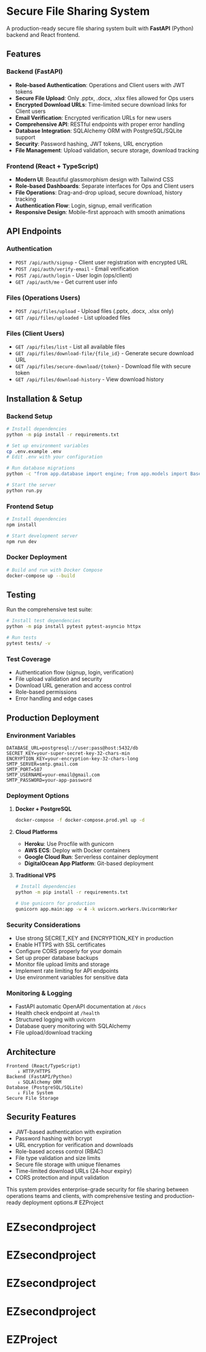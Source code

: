 # Secure File Sharing System

A production-ready secure file sharing system built with **FastAPI** (Python) backend and React frontend.

## Features

### Backend (FastAPI)
- **Role-based Authentication**: Operations and Client users with JWT tokens
- **Secure File Upload**: Only .pptx, .docx, .xlsx files allowed for Ops users
- **Encrypted Download URLs**: Time-limited secure download links for Client users
- **Email Verification**: Encrypted verification URLs for new users
- **Comprehensive API**: RESTful endpoints with proper error handling
- **Database Integration**: SQLAlchemy ORM with PostgreSQL/SQLite support
- **Security**: Password hashing, JWT tokens, URL encryption
- **File Management**: Upload validation, secure storage, download tracking

### Frontend (React + TypeScript)
- **Modern UI**: Beautiful glassmorphism design with Tailwind CSS
- **Role-based Dashboards**: Separate interfaces for Ops and Client users
- **File Operations**: Drag-and-drop upload, secure download, history tracking
- **Authentication Flow**: Login, signup, email verification
- **Responsive Design**: Mobile-first approach with smooth animations

## API Endpoints

### Authentication
- `POST /api/auth/signup` - Client user registration with encrypted URL
- `POST /api/auth/verify-email` - Email verification
- `POST /api/auth/login` - User login (ops/client)
- `GET /api/auth/me` - Get current user info

### Files (Operations Users)
- `POST /api/files/upload` - Upload files (.pptx, .docx, .xlsx only)
- `GET /api/files/uploaded` - List uploaded files

### Files (Client Users)
- `GET /api/files/list` - List all available files
- `GET /api/files/download-file/{file_id}` - Generate secure download URL
- `GET /api/files/secure-download/{token}` - Download file with secure token
- `GET /api/files/download-history` - View download history

## Installation & Setup

### Backend Setup
```bash
# Install dependencies
python -m pip install -r requirements.txt

# Set up environment variables
cp .env.example .env
# Edit .env with your configuration

# Run database migrations
python -c "from app.database import engine; from app.models import Base; Base.metadata.create_all(bind=engine)"

# Start the server
python run.py
```

### Frontend Setup
```bash
# Install dependencies
npm install

# Start development server
npm run dev
```

### Docker Deployment
```bash
# Build and run with Docker Compose
docker-compose up --build
```

## Testing

Run the comprehensive test suite:
```bash
# Install test dependencies
python -m pip install pytest pytest-asyncio httpx

# Run tests
pytest tests/ -v
```

### Test Coverage
- Authentication flow (signup, login, verification)
- File upload validation and security
- Download URL generation and access control
- Role-based permissions
- Error handling and edge cases

## Production Deployment

### Environment Variables
```env
DATABASE_URL=postgresql://user:pass@host:5432/db
SECRET_KEY=your-super-secret-key-32-chars-min
ENCRYPTION_KEY=your-encryption-key-32-chars-long
SMTP_SERVER=smtp.gmail.com
SMTP_PORT=587
SMTP_USERNAME=your-email@gmail.com
SMTP_PASSWORD=your-app-password
```

### Deployment Options

1. **Docker + PostgreSQL**
   ```bash
   docker-compose -f docker-compose.prod.yml up -d
   ```

2. **Cloud Platforms**
   - **Heroku**: Use Procfile with gunicorn
   - **AWS ECS**: Deploy with Docker containers
   - **Google Cloud Run**: Serverless container deployment
   - **DigitalOcean App Platform**: Git-based deployment

3. **Traditional VPS**
   ```bash
   # Install dependencies
   python -m pip install -r requirements.txt
   
   # Use gunicorn for production
   gunicorn app.main:app -w 4 -k uvicorn.workers.UvicornWorker
   ```

### Security Considerations
- Use strong SECRET_KEY and ENCRYPTION_KEY in production
- Enable HTTPS with SSL certificates
- Configure CORS properly for your domain
- Set up proper database backups
- Monitor file upload limits and storage
- Implement rate limiting for API endpoints
- Use environment variables for sensitive data

### Monitoring & Logging
- FastAPI automatic OpenAPI documentation at `/docs`
- Health check endpoint at `/health`
- Structured logging with uvicorn
- Database query monitoring with SQLAlchemy
- File upload/download tracking

## Architecture

```
Frontend (React/TypeScript)
    ↓ HTTP/HTTPS
Backend (FastAPI/Python)
    ↓ SQLAlchemy ORM
Database (PostgreSQL/SQLite)
    ↓ File System
Secure File Storage
```

## Security Features
- JWT-based authentication with expiration
- Password hashing with bcrypt
- URL encryption for verification and downloads
- Role-based access control (RBAC)
- File type validation and size limits
- Secure file storage with unique filenames
- Time-limited download URLs (24-hour expiry)
- CORS protection and input validation

This system provides enterprise-grade security for file sharing between operations teams and clients, with comprehensive testing and production-ready deployment options.# EZProject
# EZsecondproject
# EZsecondproject
# EZsecondproject
# EZsecondproject
# EZProject

